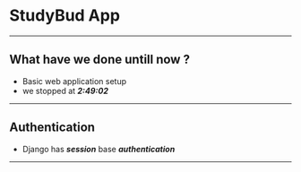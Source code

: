 # StudyBud App
--- ---
## What have we done untill now ?
- Basic web application setup
- we stopped at **_2:49:02_**
--- ---
## Authentication

- Django has **_session_** base **_authentication_**

--- ---